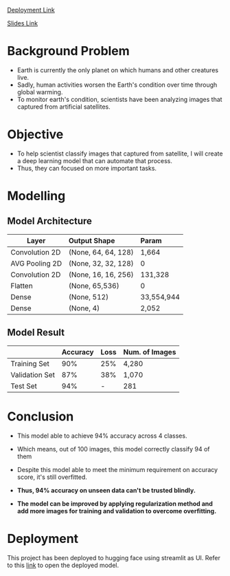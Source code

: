 [Deployment Link](https://huggingface.co/spaces/gustana/Satellite_Image_Classification)

[Slides Link](https://www.canva.com/design/DAGSh9Z_Zz4/mUAqdR8An-Hzg4MQqiXngg/view?utm_content=DAGSh9Z_Zz4&utm_campaign=designshare&utm_medium=link&utm_source=editor)

# Background Problem
- Earth is currently the only planet on which humans and other creatures live. 
- Sadly, human activities worsen the Earth's condition over time through global warming. 
- To monitor earth's condition, scientists have been analyzing images that captured from artificial satellites.

# Objective
- To help scientist classify images that captured from satellite, I will create a deep learning model that can automate that process.
- Thus, they can focused on more important tasks.

# Modelling

## Model Architecture

|     Layer       |     Output Shape     |    Param    |
|  ------------   | :------------------- | :---------- |
|  Convolution 2D | (None, 64, 64, 128)  |   1,664     |
|  AVG Pooling 2D | (None, 32, 32, 128)  |     0       |
|  Convolution 2D | (None, 16, 16, 256)  |  131,328    |
|  Flatten        | (None, 65,536)       |  0          |
|  Dense          | (None, 512)          |  33,554,944 |
|  Dense          | (None, 4)            |  2,052      |

## Model Result

|                | Accuracy | Loss | Num. of Images |
|  ------------  | :------- | :--- | :------------- |
|  Training Set  |    90%   | 25%  |      4,280     |
| Validation Set |    87%   | 38%  |      1,070     |
|    Test Set    |    94%   |  -   |       281      |


# Conclusion

- This model able to achieve 94% accuracy across 4 classes.
- Which means, out of 100 images, this model correctly classify 94 of them

- Despite this model able to meet the minimum requirement on accuracy score, it's still overfitted.
- **Thus, 94% accuracy on unseen data can't be trusted blindly.**
- **The model can be improved by applying regularization method and add more images for training and validation to overcome overfitting.**

# Deployment

This project has been deployed to hugging face using streamlit as UI.
Refer to this [link](https://huggingface.co/spaces/gustana/Satellite_Image_Classification) to open the deployed model.